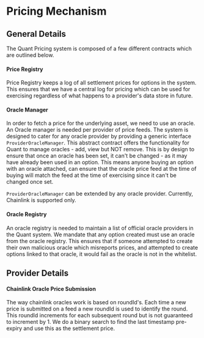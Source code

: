 # Pricing Mechanism

## General Details

The Quant Pricing system is composed of a few different contracts which are outlined below.

#### Price Registry

Price Registry keeps a log of all settlement prices for options in the system. This ensures that we have a central log for pricing which can be used for exercising regardless of what happens to a provider's data store in future.

#### Oracle Manager

In order to fetch a price for the underlying asset, we need to use an oracle. An Oracle manager is needed per provider of price feeds. The system is designed to cater for any oracle provider by providing a generic interface `ProviderOracleManager`. This abstract contract offers the functionality for Quant to manage oracles - add, view but NOT remove. This is by design to ensure that once an oracle has been set, it can't be changed - as it may have already been used in an option. This means anyone buying an option with an oracle attached, can ensure that the oracle price feed at the time of buying will match the feed at the time of exercising since it can't be changed once set.

`ProviderOracleManager` can be extended by any oracle provider. Currently, Chainlink is supported only.

#### Oracle Registry

An oracle registry is needed to maintain a list of official oracle providers in the Quant system. We mandate that any option created must use an oracle from the oracle registry. This ensures that if someone attempted to create their own malicious oracle which misreports prices, and attempted to create options linked to that oracle, it would fail as the oracle is not in the whitelist.

## Provider Details

#### Chainlink Oracle Price Submission

The way chainlink oracles work is based on roundId's. Each time a new price is submitted on a feed a new roundId is used to identify the round. This roundId increments for each subsequent round but is not guaranteed to increment by 1. We do a binary search to find the last timestamp pre-expiry and use this as the settlement price.
